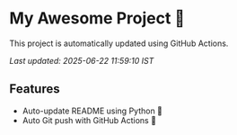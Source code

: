 # My Awesome Project 🚀

This project is automatically updated using GitHub Actions.

_Last updated: 2025-06-22 11:59:10 IST_

## Features
- Auto-update README using Python 🐍
- Auto Git push with GitHub Actions 🤖
